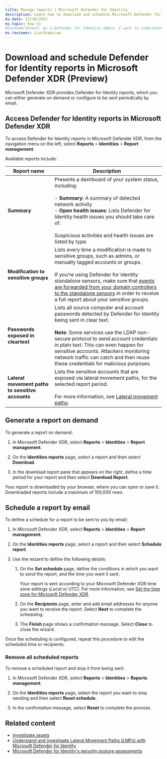 ```yaml
---
title: Manage reports | Microsoft Defender for Identity
description: Learn how to download and schedule Microsoft Defender for Identity reports from Microsoft Defender XDR.
ms.date: 12/20/2023
ms.topic: how-to
#CustomerIntent: As a Defender for Identity admin, I want to understand how to generate and schedule reports for activity detected in my environment.
ms.reviewer: LiorShapiraa
---
```


# Download and schedule Defender for Identity reports in Microsoft Defender XDR (Preview)

Microsoft Defender XDR provides Defender for Identity reports, which you can either generate on demand or configure to be sent periodically by email.

## Access Defender for Identity reports in Microsoft Defender XDR

To access Defender for Identity reports in Microsoft Defender XDR, from the navigation menu on the left, select **Reports** > **Identities** > **Report management**.

Available reports include:

|Report name  |Description  |
|---------|---------|
|**Summary**| Presents a dashboard of your system status, including: <br><br>- **Summary**: A summary of detected network activity <br>- **Open health issues**: Lists Defender for Identity health issues you should take care of. <br><br> Suspicious activities and health issues are listed by type. |
|**Modification to sensitive groups**     |    Lists every time a modification is made to sensitive groups, such as admins, or manually tagged accounts or groups. <br><br>If you're using Defender for Identity standalone sensors, make sure that [events are forwarded from your domain controllers to the standalone sensors](deploy/configure-event-forwarding.md) in order to receive a full report about your sensitive groups.     |
|**Passwords exposed in cleartext**     | Lists all source computer and account passwords detected by Defender for Identity being sent in clear text. <br><br>**Note**: Some services use the LDAP non-secure protocol to send account credentials in plain text. This can even happen for sensitive accounts. Attackers monitoring network traffic can catch and then reuse these credentials for malicious purposes.     |
| **Lateral movement paths to sensitive accounts** | Lists the sensitive accounts that are exposed via lateral movement paths, for the selected report period. <br><br>For more information, see [Lateral movement paths](understand-lateral-movement-paths.md). |

## Generate a report on demand

To generate a report on demand:

1. In Microsoft Defender XDR, select **Reports** > **Identities** > **Report management**.

1. On the **Identities reports** page, select a report and then select **Download**.

1. In the download report pane that appears on the right, define a time period for your report and then select **Download Report**.

Your report is downloaded by your browser, where you can open or save it. Downloaded reports include a maximum of 100,000 rows.


## Schedule a report by email

To define a schedule for a report to be sent to you by email:

1. In Microsoft Defender XDR, select **Reports** > **Identities** > **Report management**.

1. On the **Identities reports** page, select a report and then select **Schedule report**.

1. Use the wizard to define the following details:

    1. On the **Set schedule** page, define the conditions in which you want to send the report, and the time you want it sent.

        Your report is sent according to your Microsoft Defender XDR time zone settings (*Local* or UTC). For more information, see [Set the time zone for Microsoft Defender XDR](/microsoft-365/security/defender/m365d-time-zone).

    1. On the **Recipients** page, enter and add email addresses for anyone you want to receive the report. Select **Next** to complete the scheduling.

    1. The **Finish** page shows a confirmation message. Select **Close** to close the wizard.
    
Once the scheduling is configured, repeat this procedure to edit the scheduled time or recipients.

### Remove all scheduled reports

To remove a scheduled report and stop it from being sent:


1. In Microsoft Defender XDR, select **Reports** > **Identities** > **Reports management**.

1. On the **Identities reports** page, select the report you want to stop sending and then select **Reset schedule**.

1. In the confirmation message, select **Reset** to complete the process.


## Related content

- [Investigate assets](investigate-assets.md)
- [Understand and investigate Lateral Movement Paths (LMPs) with Microsoft Defender for Identity](understand-lateral-movement-paths.md)
- [Microsoft Defender for Identity's security posture assessments](security-assessment.md)
